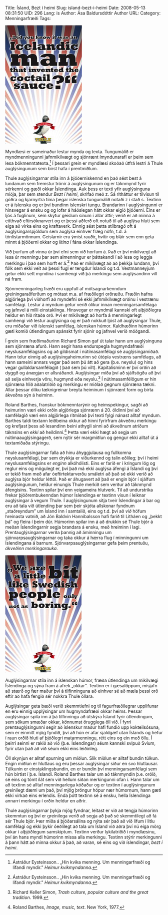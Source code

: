 Title: Ísland, Bezt í heimi
Slug: island-bezt-i-heimi
Date: 2008-05-13 08:31:50
UID: 296
Lang: is
Author: Ása Baldursdóttir
Author URL: 
Category: Menningarfræði
Tags: 

![Thule auglýsing](slide12.jpg)

Myndlæsi er sameinaður lestur mynda og texta. Tungumálið er myndmenningunni jafnmikilvægt og sjónrænt ímyndunarafl er þeim sem lesa bókmenntatexta.[^1]  Í þessari grein er myndlæsi skoðað útfrá lestri á Thule auglýsingunum sem birst hafa í prentmiðlum. 

Thule auglýsingarnar stíla inn á þjóðerniskennd en það sést best á lundanum sem fremstur trónir á auglýsingunum og er táknmynd fyrir sérkenni og gæði okkar Íslendinga. Auk þess er texti yfir auglýsinguna miðja, þar sem stendur _Bezt í heimi_, skrifað með z. Sá ritháttur er tilvísun til góðra og kjarnyrtra  tíma þegar íslenska tungumálið notaði z í stað s. Textinn er á íslensku og er því bundinn íslenskri tungu. Brandarinn í auglýsingunni er hinsvegar á ensku og og lofar á háðslegan hátt okkar eigið þjóðerni. Eins er ljós á fuglinum, sem skýtur geislum sínum í allar áttir; verið er að minna á eitthvað eftirsóknarvert og er þessi aðferð oft notuð til að auglýsa hluti sem eiga að virka eins og kraftaverk. Einnig sést þetta stílbragð oft á auglýsingarspjöldum sem auglýsa einhver fræg nöfn, t.d. á tónlistarmönnum. Geislarnir eru ýmist rauðir, hvítir og bláir sem enn geta minnt á þjóðerni okkar og _litina_ í fána okkar Íslendinga. 

Við þurfum að vinna úr því efni sem við horfum á. Það er því mikilvægt að lesa úr menningu þar sem almenningur er þáttakandi í að lesa og leggja merkingu í það sem horft er á.[^2]  Það er mikilvægt að að þekkja lundann, því fólk sem ekki veit að þessi fugl er tengdur Íslandi og t.d. Vestmanneyjum getur ekki sett myndina í samhengi við  þá merkingu sem auglýsandinn vill ná fram. 

Sjónmenningarleg fræði eru uppfull af mótsagnarkenndum greiningaraðferðum og mótast m.a. af fræðilegri orðræðu. Fræðin hafna algjörlega því viðhorfi að myndefni sé ekki jafnmikilvægt orðinu í vestrænu samfélagi. Lestur á myndum getur verið ólíkur innan menningarsamfélaga og jafnvel á milli einstaklinga. Hinsvegar er myndmál kannski oft alþjóðlegra heldur en hið ritaða orð. Því er mikilvægt að horfa á menningarlegt samhengi við lestur auglýsinga og er það nokkuð ljóst að auglýsingar Thule, eru miðaðar við íslenskt samfélag, íslenskan húmor. Kaldhæðinn húmorinn gæti komið útlendingum spánskt fyrir sjónir og jafnvel verið móðgandi.

Í grein sem fræðimaðurinn Richard Simon gaf út talar hann um auglýsinguna sem sjónræna afurð. Hann segir hana endurspegla hugmyndafræði neyslusamfélagsins og að gildismat í nútímasamfélagi sé auglýsingamiðað. Hann telur einnig að auglýsingaheimurinn sé útópía vestræns samfélags, að hann sameini annars vegar það sem þú átt að gera (þ.e. neyslu)  og hins vegar gullaldarsamfélagið ( það sem þú vilt). Kapítalisminn er því orðin að dyggð og ánægjan er allsráðandi. Auglýsingar miða því að sjálfsögðu að því að selja einhverja vöru, hugmynd eða neyslu.[^3]  Í nútímasamfélögum er hin sjónræna hlið aðalatriðið og merkingu er miðlað gegnum sjónræna tækni. Allar þessar ólíku tæknigreinar breyta heiminum í sjónrænt form og birta ákveðna sýn á heiminn. 

Roland Barthes, franskur bókmenntarýnir og heimspekingur, sagði að heimurinn væri ekki orðin algjörlega sjónrænn á 20. öldinni því að samfélagið væri enn algjörlega ritmiðað því texti fylgi nánast alltaf myndum. Barthes taldi textann leiðbeina okkur að hinni fyrirfram ákveðnu merkingu og krefjast þess að lesandinn beini athygli sinni að ákveðnum atriðum táknsins en _ekki_ að heildinni.[^4]  Þetta væri ekki hægt að segja um nútímaauglýsingagerð, sem nýtir sér margmiðlun og gengur ekki alltaf út á textamiðaða stýringu.  

Thule auglýsingarnar falla að hinu áhyggjulausa og fullkomna neyslusamfélagi, þar sem drykkja er viðurkennd og talin eðlileg; því í heimi neyslusamfélagsins er _enginn_ alkóhólisti. Eins er farið er í kringum lög og reglur eins og mögulegt er, því það má ekki auglýsa áfengi á Íslandi og því er tekið fram með afar óeftirtektarverðu smáletri að það sé ekki verið að auglýsa bjór heldur léttöl. Það er áhugavert að það er engin bjór í sjálfum auglýsingunum, heldur einungis Thule merkið sem verður að táknmynd áfengisins. Textinn spilar því enn veigameira hlutverk. Til að undurstrika frekar þjóðrembukenndan húmor Íslendinga er textinn vísun í leiknar auglýsingar á vegum Thule. Í auglýsingunum sitja tveir Íslendingar á bar og eru að tala við útlending þar sem þeir skjóta allskonar fyndnum „staðreyndum” um Ísland inn í samtalið, eins og t.d.  því að _við_ höfum hreinasta vatnið, að Jón Baldvin Hannibalsson hafi farið til Litháen og „þekkt þá” og fleira í þeim dúr. Húmorinn spilar inn á að drukkin sé Thule bjór á meðan Íslendingarnir segja brandara á ensku, með hreiminn í lagi. Prentauglýsingarnar verða þannig að áminningu um sjónvarpsauglýsingarnar og taka okkur á hærra flug í minningunni um Íslendingana á barnum. Sjónvarpsauglýsingarnar gefa þeim prentuðu, _ákveðinn merkingarauka_. 

<a href='http://hugsandi.is/wp-content/uploads/slide2.jpg'>![](slide2.jpg)</a>

Auglýsingarnar stíla inn á íslenskan húmor, fræða útlendinga um mikilvægi Íslendinga og sýna fram á afrek „okkar”. Textinn er í gæsalöppum, misjafn að stærð og fær maður því á tilfinninguna að einhver sé að mæla þessi orð eftir að hafa fengið sér nokkra Thule öllara.

Auglýsingar geta bæði verið skemmtiefni og til fagurfræðilegrar upplifunar en eru einnig upplýsingar um hugmyndafræði okkar heims. Þessar auglýsingar spila inn á þá tilfinningu að útskýra Ísland fyrir útlendingum, sem sökum smæðar okkar, könnumst örugglega öll við. Í fyrri prentauglýsingunni segir að íslenskur maður hafi fundið upp kokteilsósuna, sem er einmitt mjög fyndið, því að hún er afar sjaldgæf utan Íslands og hefur í raun orðið hluti af þjóðlegri matarmenningu, rétt eins og ein með öllu. Í þeirri seinni er rakið að við (þ.e. Íslendingar) séum kannski svipuð Svíum, fyrir utan það að við séum ekki eins leiðinleg. 

Öll skynjun er alltaf spurning um miðlun. Slík miðlun er alltaf bundin túlkun. Engin miðlun er hlutlaus og eru þessar auglýsingar síður en svo hlutlausar. Túlkunin er einstaklingsbundin, en er bundin því menningarsamfélagi sem hún birtist í þ.e. Íslandi.
Roland Barthes talar um að táknmyndin þ.e. orðið, sé eins og tómt ílát sem við hellum síðan merkingunni ofan í. Hann talar um að textinn sé alltaf menningarlega kóðaður og er textinn í auglýsingunum greinilegt dæmi um það, því mjög þröngur hópur nær húmornum, hann gæti ekki virkað eins erlendis. Enda þótt textinn sé á ensku, hella Íslendinga annarri merkingu í orðin heldur en aðrir.

Thule auglýsingarnar þykja mjög fyndnar, leitast er við að tengja húmorinn skemmtun og því er greinilega verið að segja að það sé skemmtilegt að fá sér Thule bjór. Þær miða á þjóðarsálina og nýta sér það að við lifum í litlu samfélagi og ekki þykir óeðlilegt að tala um Ísland við aðra því nú eiga mörg okkar í alþjóðlegum samskiptum. Textinn verður lykilatriðið í myndlæsinu, því án hans myndi húmorinn missa alla merkingu. Textinn stýrir merkingunni á þann hátt að minna okkur á það, að varan, sé eins og við íslendingar, _bezt í heimi_.


[^1]: Ástráður Eysteinsson.. „Hin kvika menning. Um menningarfræði og lifandi myndir.” _Heimur kvikmyndanna_.
[^2]: Ástráður Eysteinsson.. „Hin kvika menning. Um menningarfræði og lifandi myndir.” _Heimur kvikmyndanna_. 
[^3]: Richard Keller Simon, _Trash culture, popular culture and the great tradition_. 1999.
[^4]:  Roland Barthes, _Image, music, text_. New York, 1977. 



